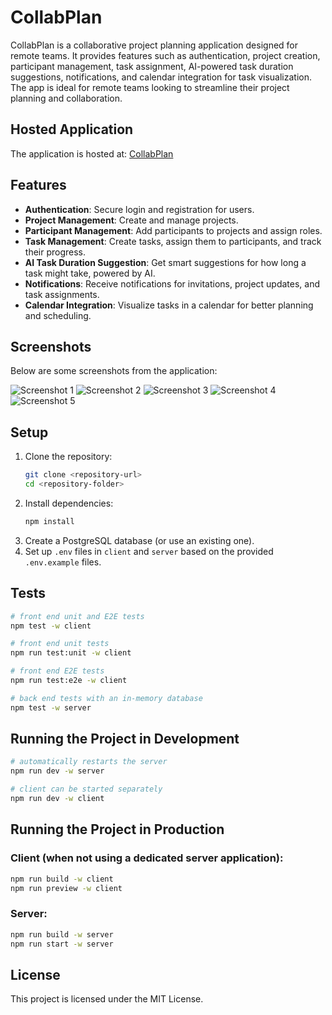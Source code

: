 # CollabPlan

CollabPlan is a collaborative project planning application designed for remote teams. It provides features such as authentication, project creation, participant management, task assignment, AI-powered task duration suggestions, notifications, and calendar integration for task visualization. The app is ideal for remote teams looking to streamline their project planning and collaboration.

## Hosted Application

The application is hosted at:
[CollabPlan](https://collabplan.f9zj85wh85y6m.eu-central-1.cs.amazonlightsail.com/)

## Features

- **Authentication**: Secure login and registration for users.
- **Project Management**: Create and manage projects.
- **Participant Management**: Add participants to projects and assign roles.
- **Task Management**: Create tasks, assign them to participants, and track their progress.
- **AI Task Duration Suggestion**: Get smart suggestions for how long a task might take, powered by AI.
- **Notifications**: Receive notifications for invitations, project updates, and task assignments.
- **Calendar Integration**: Visualize tasks in a calendar for better planning and scheduling.

## Screenshots

Below are some screenshots from the application:

![Screenshot 1](./screenshoots/Screenshot%20From%202025-05-27%2014-48-34.png)
![Screenshot 2](./screenshoots/Screenshot%20From%202025-05-27%2014-49-35.png)
![Screenshot 3](./screenshoots/Screenshot%20From%202025-05-27%2014-51-13.png)
![Screenshot 4](./screenshoots/Screenshot%20From%202025-05-27%2014-55-02.png)
![Screenshot 5](./screenshoots/Screenshot%20From%202025-05-27%2014-57-10.png)

## Setup

1. Clone the repository:
   ```bash
   git clone <repository-url>
   cd <repository-folder>
   ```
2. Install dependencies:
   ```bash
   npm install
   ```
3. Create a PostgreSQL database (or use an existing one).
4. Set up `.env` files in `client` and `server` based on the provided `.env.example` files.

## Tests

```bash
# front end unit and E2E tests
npm test -w client

# front end unit tests
npm run test:unit -w client

# front end E2E tests
npm run test:e2e -w client

# back end tests with an in-memory database
npm test -w server
```

## Running the Project in Development

```bash
# automatically restarts the server
npm run dev -w server

# client can be started separately
npm run dev -w client
```

## Running the Project in Production

### Client (when not using a dedicated server application):

```bash
npm run build -w client
npm run preview -w client
```

### Server:

```bash
npm run build -w server
npm run start -w server
```

## License

This project is licensed under the MIT License.

